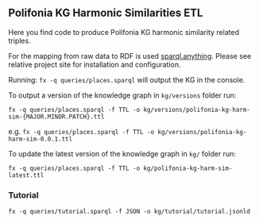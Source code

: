 ## Polifonia KG Harmonic Similarities ETL

Here you find code to produce Polifonia KG harmonic similarity related triples.

For the mapping from raw data to RDF is used [sparql.anything](https://github.com/SPARQL-Anything/sparql.anything).
Please see relative project site for installation and configuration.

Running: `fx -q queries/places.sparql` will output the KG in the console.


To output a version of the knowledge graph in `kg/versions` folder run:

```fx -q queries/places.sparql -f TTL -o kg/versions/polifonia-kg-harm-sim-{MAJOR.MINOR.PATCH}.ttl```

e.g. ```fx -q queries/places.sparql -f TTL -o kg/versions/polifonia-kg-harm-sim-0.0.1.ttl```



To update the latest version of the knowledge graph in `kg/` folder run:

```fx -q queries/places.sparql -f TTL -o kg/polifonia-kg-harm-sim-latest.ttl```


### Tutorial

```fx -q queries/tutorial.sparql -f JSON -o kg/tutorial/tutorial.jsonld```

